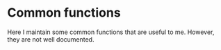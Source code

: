 # Common functions
Here I maintain some common functions that are useful to me.
However, they are not well documented.